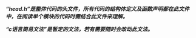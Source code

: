 ***“head.h”是整体代码的头文件，所有代码的结构体定义及函数声明都在此文件中，在阅读单个模块的代码时需结合此文件来理解。***

***“c语言简易文法”是暂定的文法，若有需要随时会改动此文法。***
